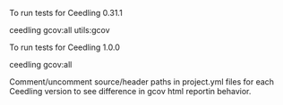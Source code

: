 To run tests for Ceedling 0.31.1

  ceedling gcov:all utils:gcov

To run tests for Ceedling 1.0.0

  ceedling gcov:all


Comment/uncomment source/header paths in project.yml files for each Ceedling version to see difference in gcov html reportin behavior.
